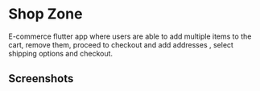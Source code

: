 # Shop Zone

E-commerce flutter app where users are able to add multiple items to the cart, remove them, proceed to checkout and add addresses , select shipping options and checkout.

## Screenshots



